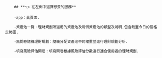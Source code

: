         ## **👈 在左側中選擇想要的服務**
        
        -app：此頁面.
        
        -資產池一覽：理財規劃所選用的資產池及每個資產池的類型及說明,包含截至今日的價格走勢圖.
        
        -無問卷隨機理財規劃：隨機分配資產池中的權重並進行理財規劃分析.
        
        -填寫風險評估問卷：填寫問卷根據風險評估分數進行適合使用者的理財規劃.
